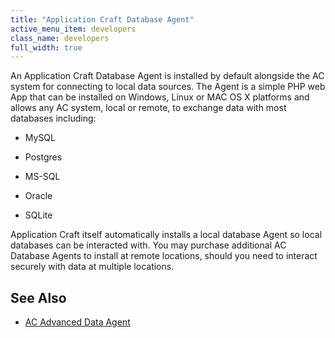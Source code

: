 ```yaml
---
title: "Application Craft Database Agent"
active_menu_item: developers
class_name: developers
full_width: true
---
```



An Application Craft Database Agent is installed by default alongside the AC system for connecting to local data sources. The Agent is a simple PHP web App that can be installed on Windows, Linux or MAC OS X platforms and allows any AC system, local or remote, to exchange data with most databases including:

 - MySQL

 - Postgres

 - MS-SQL

 - Oracle

 - SQLite

Application Craft itself automatically installs a local database Agent so local databases can be interacted with. You may purchase additional AC Database Agents to install at remote locations, should you need to interact securely with data at multiple locations.

## See Also

 - [AC Advanced Data Agent](/developers/user-guide/product-guide/the-console/console-tabs/more/integration/integration-agents/application-craft-advanced-data-agent/)


